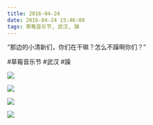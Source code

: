 ```yaml
---
title: 2016-04-24
date: 2016-04-24 15:46:09
tags: 草莓音乐节, 武汉, 躁
---
```


<p>“那边的小清新们，你们在干嘛？怎么不躁啊你们？”</p>

#草莓音乐节 #武汉 #躁

![](/assets/images/2016/04/0bb5262ffa03bb049b182adf5c8c8a89.jpg)

![](/assets/images/2016/04/0138aa5829543c8ede803c33dc7c9b4e.jpg)

![](/assets/images/2016/04/76db9dd7aa7866a1079bc704db9cf530.jpg)

![](/assets/images/2016/04/5d4f217f41a5df351cbbbdcf16a67389.jpg)
